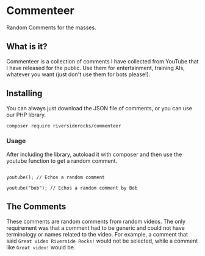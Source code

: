 # Commenteer
Random Comments for the masses.


## What is it?

Commenteer is a collection of comments I have collected from YouTube that I have released for the public. Use them for entertainment, training AIs, whatever you want (just don't use them for bots please!).

## Installing

You can always just download the JSON file of comments, or you can use our PHP library.

```
composer require riversiderocks/commenteer
```

### Usage

After including the library, autoload it with composer and then use the youtube function to get a random comment.

```

youtube(); // Echos a random comment

youtube("bob"); // Echos a random comment by Bob

```

## The Comments

These comments are random comments from random videos. The only requirement was that a comment had to be generic and could not have terminology or names related to the video. For example, a comment that said `Great video Riverside Rocks!` would not be selected, while a comment like `Great video!` would be.
